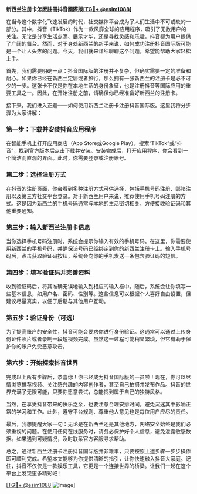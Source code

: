 **新西兰注册卡怎麽註冊抖音國際版[[TG💪+ @esim1088](https://t.me/s/esim1088)]**

在当今这个数字化飞速发展的时代，社交媒体平台成为了人们生活中不可或缺的一部分。其中，抖音（TikTok）作为一款风靡全球的应用程序，吸引了无数用户的关注。无论是分享生活点滴、展示才华，还是寻找灵感和乐趣，抖音都为用户提供了广阔的舞台。然而，对于身处新西兰的新手来说，如何成功注册抖音国际版可能是一个让人头疼的问题。今天，我们就来详细聊聊这个问题，希望能帮助大家轻松上手。

首先，我们需要明确一点：抖音国际版的注册并不复杂，但确实需要一定的准备和耐心。如果你已经在新西兰定居或者旅行，那么拥有一张新西兰的注册卡是必不可少的一步。这张卡不仅是你在本地生活的身份象征，也是注册抖音等国际应用的重要工具之一。因此，在开始注册之前，请确保你已经准备好新西兰的注册卡。

接下来，我们进入正题——如何使用新西兰注册卡注册抖音国际版。这里我将分步骤为大家讲解：

### 第一步：下载并安装抖音应用程序

在智能手机上打开应用商店（App Store或Google Play），搜索“TikTok”或“抖音”，找到官方版本后点击下载并安装。安装完成后，打开应用程序，你会看到一个简洁而直观的界面。此时，你需要登录或注册账号。

### 第二步：选择注册方式

在抖音的注册页面，你会看到多种注册方式可供选择，包括手机号码注册、邮箱注册以及第三方社交平台登录。对于新西兰用户来说，推荐使用手机号码注册的方式。这是因为新西兰的手机号码通常与本地的生活密切相关，方便接收验证码和其他重要通知。

### 第三步：输入新西兰注册卡信息

当你选择手机号码注册时，系统会提示你输入有效的手机号码。在这里，你需要使用新西兰的手机号码，并确保该号码已经绑定到你的新西兰注册卡上。输入手机号码后，点击获取验证码按钮，系统会向你的手机发送一条包含验证码的短信。

### 第四步：填写验证码并完善资料

收到验证码后，将其准确无误地输入到相应的输入框中。随后，系统会让你填写一些基本信息，如用户名、密码、性别等。这些信息可以根据个人喜好自由设置，但建议尽量真实，以便于后期与其他用户互动。

### 第五步：验证身份（可选）

为了提高账户的安全性，抖音可能会要求你进行身份验证。这通常可以通过上传身份证件照片或者录制一段短视频完成。虽然这一过程可能稍显繁琐，但它有助于保护你的账户免受恶意攻击。

### 第六步：开始探索抖音世界

完成以上所有步骤后，恭喜你！你已经成为抖音国际版的一员啦！现在，你可以尽情浏览推荐视频、关注感兴趣的内容创作者，甚至自己拍摄并发布作品。抖音的世界充满了无限可能，只要你愿意尝试，总能找到属于自己的独特风格。

当然，在享受抖音带来的快乐之余，也要注意合理安排时间，避免沉迷其中影响正常的学习和工作。此外，遵守平台规则、尊重他人意见也是每位用户应尽的责任。

最后，我想提醒大家一句：无论是在新西兰还是其他地方，网络安全始终是我们必须重视的问题。在使用任何在线服务时，请务必保护好个人信息，避免泄露敏感数据。如果遇到可疑情况，及时联系官方客服寻求帮助。

总之，通过新西兰注册卡注册抖音国际版并非难事，只要按照上述步骤一步步操作即可顺利完成。希望本文能够为你提供清晰的指引，让你快速融入抖音大家庭。记住，抖音不仅仅是一款娱乐工具，它更是一个连接世界的桥梁。让我们一起在这个平台上发现更多精彩吧！

[[TG💪+ @esim1088](https://t.me/s/esim1088) ![Image](https://i.postimg.cc/4NQfJmqS/Snipaste-2025-05-13-00-14-12.png)]